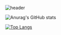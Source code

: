 
<!--
**Ea-st-ring/Ea-st-ring** is a ✨ _special_ ✨ repository because its `README.md` (this file) appears on your GitHub profile.

Here are some ideas to get you started:

- 🔭 I’m currently working on ...
- 🌱 I’m currently learning ...
- 👯 I’m looking to collaborate on ...
- 🤔 I’m looking for help with ...
- 💬 Ask me about ...
- 📫 How to reach me: ...
- 😄 Pronouns: ...
- ⚡ Fun fact: ...
-->
![header](https://capsule-render.vercel.app/api?type=waving&color=gradient&customColorList=4&height=200&section=header&fontAlignY=30&fontAlign=17&fontColor=fff&text=Ea_st_ring&stroke=fff&fontSize=44&desc=@FE%20Developer&animation=fadeIn&descAlignY=50&descAlign=13&descSize=20)

![Anurag's GitHub stats](https://github-readme-stats.vercel.app/api?username=Ea-st-ring&show_icons=true&theme=radical&title_color=fff&hide=prs,issues)


[![Top Langs](https://github-readme-stats.vercel.app/api/top-langs/?username=anuraghazra&hide=GLSL)]([https://github.com/anuraghazra/github-readme-stats](https://github.com/Ea-st-ring/Ea-st-ring/edit/main/README.md))
